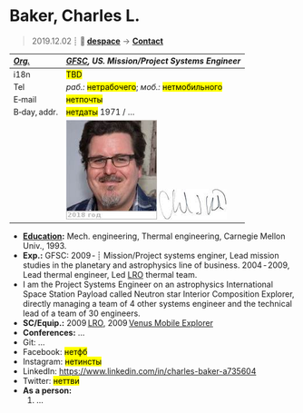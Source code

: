 # Baker, Charles L.
> 2019.12.02 ┊ **🚀 [despace](index.md)** → **[Contact](contact.md)**

|*[Org.](contact.md)*|*[GFSC](zz_gfsc.md), US. Mission/Project Systems Engineer*|
|:--|:--|
|i18n| <mark>TBD</mark> |
|Tel| *раб.:* <mark>нетрабочего</mark>; *моб.:* <mark>нетмобильного</mark> |
|E‑mail| <mark>нетпочты</mark> |
|B‑day, addr.| <mark>нетдаты</mark> 1971 / … |
|| [![](f/contact/b/baker_001_photo_thumb.jpg)](f/contact//_001_photo.jpg) [![](f/contact/b/baker_001_sign_thumb.jpg)](f/contact/b/baker_001_sign.png) |

   - **[Education](edu.md):** Mech. engineering, Thermal engineering, Carnegie Mellon Univ., 1993.
   - **Exp.:** GFSC: 2009 ‑ ┊ Mission/Project systems enginer, Lead mission studies in the planetary and astrophysics line of business. 2004 ‑ 2009, Lead thermal engineer, Led [LRO](lunar_reconnaissance_orbiter.md) thermal team.
   - I am the Project Systems Engineer on an astrophysics International Space Station Payload called Neutron star Interior Composition Explorer, directly managing a team of 4 other systems engineer and the technical lead of a team of 30 engineers.
   - **SC/Equip.:** 2009 [LRO](lunar_reconnaissance_orbiter.md), 2009 [Venus Mobile Explorer](venus_mobile_explorer.md)
   - **Conferences:** …
   - Git: …
   - Facebook: <mark>нетфб</mark>
   - Instagram: <mark>нетинсты</mark>
   - LinkedIn: <https://www.linkedin.com/in/charles-baker-a735604>
   - Twitter: <mark>неттви</mark>
   - **As a person:**
      1. …
